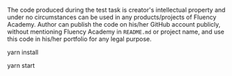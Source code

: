 The code produced during the test task is creator's intellectual property and under no circumstances can be used in any products/projects of Fluency Academy. Author can publish the code on his/her GitHub account publicly, without mentioning Fluency Academy in `README.md` or project name, and use this code in his/her portfolio for any legal purpose.



yarn install

yarn start
